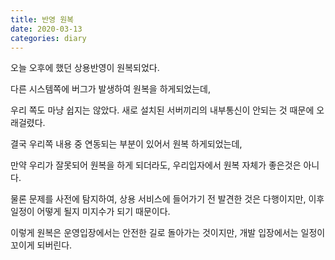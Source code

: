 ```yaml
---
title: 반영 원복
date: 2020-03-13
categories: diary
---
```

오늘 오후에 했던 상용반영이 원복되었다.

다른 시스템쪽에 버그가 발생하여 원복을 하게되었는데,

우리 쪽도 마냥 쉽지는 않았다. 새로 설치된 서버끼리의 내부통신이 안되는 것 때문에 오래걸렸다.

결국 우리쪽 내용 중 연동되는 부분이 있어서 원복 하게되었는데,

만약 우리가 잘못되어 원복을 하게 되더라도, 우리입자에서 원복 자체가 좋은것은 아니다.

물론 문제를 사전에 탐지하여, 상용 서비스에 들어가기 전 발견한 것은 다행이지만, 이후 일정이 어떻게 될지 미지수가 되기 때문이다.

이렇게 원복은 운영입장에서는 안전한 길로 돌아가는 것이지만, 개발 입장에서는 일정이 꼬이게 되버린다.
